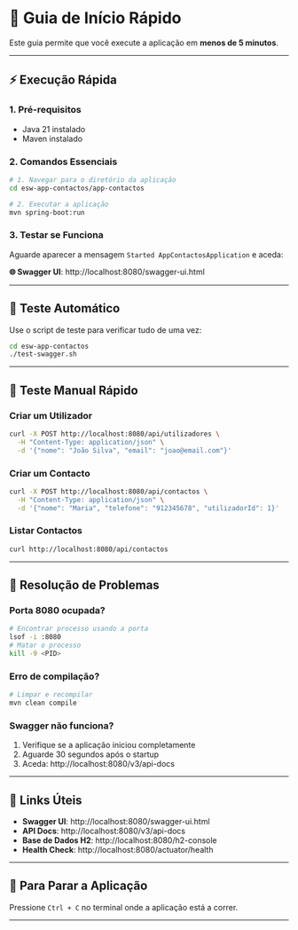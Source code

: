 # 🚀 Guia de Início Rápido

Este guia permite que você execute a aplicação em **menos de 5 minutos**.

---

## ⚡ Execução Rápida

### 1. Pré-requisitos
- Java 21 instalado
- Maven instalado

### 2. Comandos Essenciais
```bash
# 1. Navegar para o diretório da aplicação
cd esw-app-contactos/app-contactos

# 2. Executar a aplicação
mvn spring-boot:run
```

### 3. Testar se Funciona
Aguarde aparecer a mensagem `Started AppContactosApplication` e aceda:

**🌐 Swagger UI**: http://localhost:8080/swagger-ui.html

---

## 🧪 Teste Automático

Use o script de teste para verificar tudo de uma vez:

```bash
cd esw-app-contactos
./test-swagger.sh
```

---

## 📱 Teste Manual Rápido

### Criar um Utilizador
```bash
curl -X POST http://localhost:8080/api/utilizadores \
  -H "Content-Type: application/json" \
  -d '{"nome": "João Silva", "email": "joao@email.com"}'
```

### Criar um Contacto
```bash
curl -X POST http://localhost:8080/api/contactos \
  -H "Content-Type: application/json" \
  -d '{"nome": "Maria", "telefone": "912345678", "utilizadorId": 1}'
```

### Listar Contactos
```bash
curl http://localhost:8080/api/contactos
```

---

## 🔧 Resolução de Problemas

### Porta 8080 ocupada?
```bash
# Encontrar processo usando a porta
lsof -i :8080
# Matar o processo
kill -9 <PID>
```

### Erro de compilação?
```bash
# Limpar e recompilar
mvn clean compile
```

### Swagger não funciona?
1. Verifique se a aplicação iniciou completamente
2. Aguarde 30 segundos após o startup
3. Aceda: http://localhost:8080/v3/api-docs

---

## 📍 Links Úteis

- **Swagger UI**: http://localhost:8080/swagger-ui.html
- **API Docs**: http://localhost:8080/v3/api-docs
- **Base de Dados H2**: http://localhost:8080/h2-console
- **Health Check**: http://localhost:8080/actuator/health

---

## 🛑 Para Parar a Aplicação

Pressione `Ctrl + C` no terminal onde a aplicação está a correr.

---
